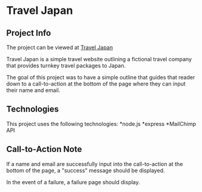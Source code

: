 # Travel Japan

## Project Info

The project can be viewed at [Travel Japan](https://tpanzini.github.io/Travel_Japan/)

Travel Japan is a simple travel website outlining a fictional travel company that provides turnkey travel packages to Japan.

The goal of this project was to have a simple outline that guides that reader down to a call-to-action at the bottom of the page where they can input their name and email.

## Technologies

This project uses the following technologies:
*node.js
*express
\*MailChimp API

## Call-to-Action Note

If a name and email are successfully input into the call-to-action at the bottom of the page, a "success" message should be displayed.

In the event of a failure, a failure page should display.
